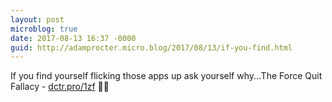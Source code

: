 ```yaml
---
layout: post
microblog: true
date: 2017-08-13 16:37 -0000
guid: http://adamprocter.micro.blog/2017/08/13/if-you-find.html
---
```

If you find yourself flicking those apps up ask yourself why...The Force Quit Fallacy - [dctr.pro/1zf](http://dctr.pro/1zf) 📱🚫
